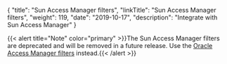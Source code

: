 {
"title": "Sun Access Manager filters",
"linkTitle": "Sun Access Manager filters",
"weight": 119,
"date": "2019-10-17",
"description": "Integrate with Sun Access Manager"
}

{{< alert title="Note" color="primary" >}}The Sun Access Manager filters are deprecated and will be removed in a future release. Use the [Oracle Access Manager filters](/docs/apigw_polref/connector_oam/) instead.{{< /alert >}}
